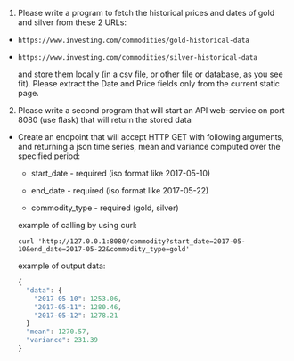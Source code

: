 1. Please write a program to fetch the historical prices and dates of gold and silver from these 2 URLs:

* ```https://www.investing.com/commodities/gold-historical-data```

* ```https://www.investing.com/commodities/silver-historical-data```

  and store them locally (in a csv file, or other file or database, as you see fit).
  Please extract the Date and Price fields only from the current static page.

2. Please write a second program that will start an API web-service on port 8080 (use flask) that will return the stored data

  * Create an endpoint that will accept HTTP GET with following arguments, and returning a json time series, mean and variance computed over the specified period:

    * start_date - required (iso format like 2017-05-10)

    * end_date - required (iso format like 2017-05-22)

    * commodity_type - required (gold, silver)

    example of calling by using curl:

    ```curl 'http://127.0.0.1:8080/commodity?start_date=2017-05-10&end_date=2017-05-22&commodity_type=gold'```

    example of output data:
    ```javascript
    {
      "data": {
        "2017-05-10": 1253.06,
        "2017-05-11": 1280.46,
        "2017-05-12": 1278.21
      }
      "mean": 1270.57,
      "variance": 231.39
    }
    ```
